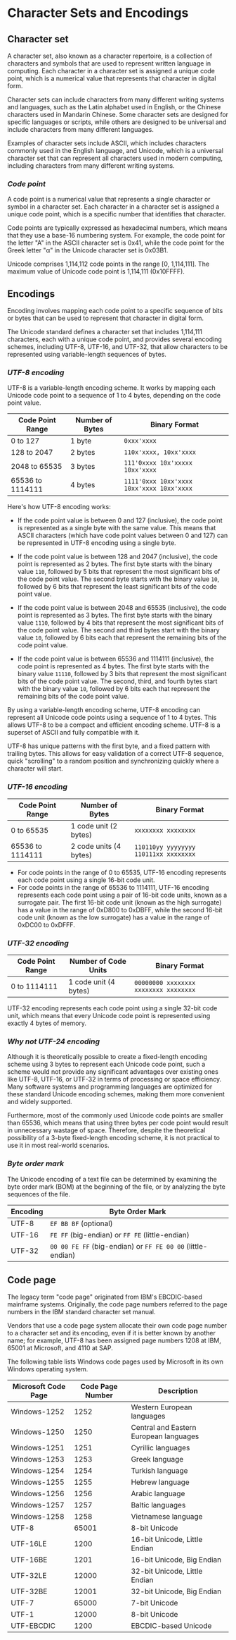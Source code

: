 # Character Sets and Encodings

## Character set

A character set, also known as a character repertoire, is a collection of characters and symbols that are used to represent written language in computing. Each character in a character set is assigned a unique code point, which is a numerical value that represents that character in digital form.

Character sets can include characters from many different writing systems and languages, such as the Latin alphabet used in English, or the Chinese characters used in Mandarin Chinese. Some character sets are designed for specific languages or scripts, while others are designed to be universal and include characters from many different languages.

Examples of character sets include ASCII, which includes characters commonly used in the English language, and Unicode, which is a universal character set that can represent all characters used in modern computing, including characters from many different writing systems.

### *Code point*

A code point is a numerical value that represents a single character or symbol in a character set. Each character in a character set is assigned a unique code point, which is a specific number that identifies that character.

Code points are typically expressed as hexadecimal numbers, which means that they use a base-16 numbering system. For example, the code point for the letter "A" in the ASCII character set is 0x41, while the code point for the Greek letter "α" in the Unicode character set is 0x03B1.

Unicode comprises 1,114,112 code points in the range [0, 1,114,111]. The maximum value of Unicode code point is 1,114,111 (0x10FFFF).

## Encodings

Encoding involves mapping each code point to a specific sequence of bits or bytes that can be used to represent that character in digital form.

The Unicode standard defines a character set that includes 1,114,111 characters, each with a unique code point, and provides several encoding schemes, including UTF-8, UTF-16, and UTF-32, that allow characters to be represented using variable-length sequences of bytes.

### *UTF-8 encoding*
UTF-8 is a variable-length encoding scheme. It works by mapping each Unicode code point to a sequence of 1 to 4 bytes, depending on the code point value. 

| Code Point Range | Number of Bytes | Binary Format |
| --- | --- | --- |
| 0 to 127 | 1 byte | `0xxx'xxxx` |
| 128 to 2047 | 2 bytes | `110x'xxxx, 10xx'xxxx` |
| 2048 to 65535 | 3 bytes | `111'0xxxx 10x'xxxxx 10xx'xxxx` |
| 65536 to 1114111 | 4 bytes | `1111'0xxx 10xx'xxxx 10xx'xxxx 10xx'xxxx` |

Here's how UTF-8 encoding works:

- If the code point value is between 0 and 127 (inclusive), the code point is represented as a single byte with the same value. This means that ASCII characters (which have code point values between 0 and 127) can be represented in UTF-8 encoding using a single byte.

- If the code point value is between 128 and 2047 (inclusive), the code point is represented as 2 bytes. The first byte starts with the binary value `110`, followed by 5 bits that represent the most significant bits of the code point value. The second byte starts with the binary value `10`, followed by 6 bits that represent the least significant bits of the code point value.

- If the code point value is between 2048 and 65535 (inclusive), the code point is represented as 3 bytes. The first byte starts with the binary value `1110`, followed by 4 bits that represent the most significant bits of the code point value. The second and third bytes start with the binary value `10`, followed by 6 bits each that represent the remaining bits of the code point value.

- If the code point value is between 65536 and 1114111 (inclusive), the code point is represented as 4 bytes. The first byte starts with the binary value `11110`, followed by 3 bits that represent the most significant bits of the code point value. The second, third, and fourth bytes start with the binary value `10`, followed by 6 bits each that represent the remaining bits of the code point value.

By using a variable-length encoding scheme, UTF-8 encoding can represent all Unicode code points using a sequence of 1 to 4 bytes. This allows UTF-8 to be a compact and efficient encoding scheme. UTF-8 is a superset of ASCII and fully compatible with it.

UTF-8 has unique patterns with the first byte, and a fixed pattern with trailing bytes. This allows for easy validation of a correct UTF-8 sequence, quick "scrolling" to a random position and synchronizing quickly where a character will start.

### *UTF-16 encoding*

| Code Point Range | Number of Bytes | Binary Format |
| --- | --- | --- |
| 0 to 65535 | 1 code unit (2 bytes) | `xxxxxxxx xxxxxxxx` |
| 65536 to 1114111 | 2 code units (4 bytes) | `110110yy yyyyyyyy 110111xx xxxxxxxx` |

- For code points in the range of 0 to 65535, UTF-16 encoding represents each code point using a single 16-bit code unit. 
- For code points in the range of 65536 to 1114111, UTF-16 encoding represents each code point using a pair of 16-bit code units, known as a surrogate pair. The first 16-bit code unit (known as the high surrogate) has a value in the range of 0xD800 to 0xDBFF, while the second 16-bit code unit (known as the low surrogate) has a value in the range of 0xDC00 to 0xDFFF.

### *UTF-32 encoding*

| Code Point Range | Number of Code Units | Binary Format |
| --- | --- | --- |
| 0 to 1114111 | 1 code unit (4 bytes) | `00000000 xxxxxxxx xxxxxxxx xxxxxxxx` |


UTF-32 encoding represents each code point using a single 32-bit code unit, which means that every Unicode code point is represented using exactly 4 bytes of memory.

### *Why not UTF-24 encoding*

Although it is theoretically possible to create a fixed-length encoding scheme using 3 bytes to represent each Unicode code point, such a scheme would not provide any significant advantages over existing ones like UTF-8, UTF-16, or UTF-32 in terms of processing or space efficiency. Many software systems and programming languages are optimized for these standard Unicode encoding schemes, making them more convenient and widely supported.

Furthermore, most of the commonly used Unicode code points are smaller than 65536, which means that using three bytes per code point would result in unnecessary wastage of space. Therefore, despite the theoretical possibility of a 3-byte fixed-length encoding scheme, it is not practical to use it in most real-world scenarios.

### *Byte order mark*

The Unicode encoding of a text file can be determined by examining the byte order mark (BOM) at the beginning of the file, or by analyzing the byte sequences of the file.

| Encoding | Byte Order Mark |
| --- | --- |
| UTF-8 | `EF BB BF` (optional) |
| UTF-16 | `FE FF` (big-endian) or `FF FE` (little-endian) |
| UTF-32 | `00 00 FE FF` (big-endian) or `FF FE 00 00` (little-endian) |


## Code page
The legacy term "code page" originated from IBM's EBCDIC-based mainframe systems. Originally, the code page numbers referred to the page numbers in the IBM standard character set manual.

Vendors that use a code page system allocate their own code page number to a character set and its encoding, even if it is better known by another name; for example, UTF-8 has been assigned page numbers 1208 at IBM, 65001 at Microsoft, and 4110 at SAP. 

The following table lists Windows code pages used by Microsoft in its own Windows operating system.

| Microsoft Code Page     | Code Page Number | Description                                |
|-------------------------|------------------|--------------------------------------------|
| Windows-1252            | 1252             | Western European languages                 |
| Windows-1250            | 1250             | Central and Eastern European languages     |
| Windows-1251            | 1251             | Cyrillic languages                         |
| Windows-1253            | 1253             | Greek language                             |
| Windows-1254            | 1254             | Turkish language                           |
| Windows-1255            | 1255             | Hebrew language                            |
| Windows-1256            | 1256             | Arabic language                            |
| Windows-1257            | 1257             | Baltic languages                           |
| Windows-1258            | 1258             | Vietnamese language                        |
| UTF-8                   | 65001            | 8-bit Unicode                              |
| UTF-16LE                | 1200             | 16-bit Unicode, Little Endian              |
| UTF-16BE                | 1201             | 16-bit Unicode, Big Endian                 |
| UTF-32LE                | 12000            | 32-bit Unicode, Little Endian              |
| UTF-32BE                | 12001            | 32-bit Unicode, Big Endian                 |
| UTF-7                   | 65000            | 7-bit Unicode                              |
| UTF-1                   | 12000            | 8-bit Unicode                              |
| UTF-EBCDIC              | 1200             | EBCDIC-based Unicode                       |
